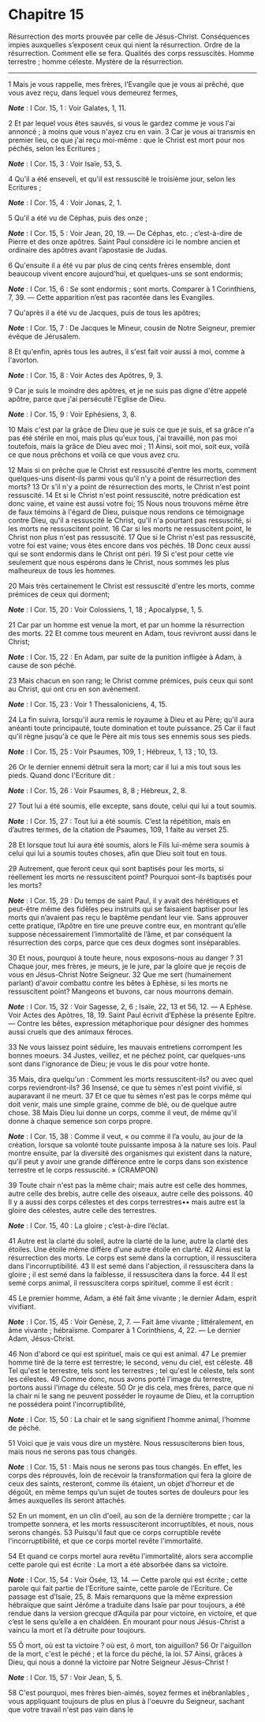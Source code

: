 # Chapitre 15

Résurrection des morts prouvée par celle de Jésus-Christ.
Conséquences impies auxquelles s’exposent ceux qui nient la résurrection.
Ordre de la résurrection.
Comment elle se fera.
Qualités des corps ressuscités.
Homme terrestre ; homme céleste.
Mystère de la résurrection.

***

1 Mais je vous rappelle, mes frères, l'Evangile que je vous ai prêché, que vous avez reçu, dans lequel vous demeurez fermes,

***Note*** :  I Cor. 15, 1 : Voir Galates, 1, 11.

2 Et par lequel vous êtes sauvés, si vous le gardez comme je vous l'ai annoncé ; à moins que vous n'ayez cru en vain. 3 Car je vous ai transmis en premier lieu, ce que j'ai reçu moi-même : que le Christ est mort pour nos péchés, selon les Ecritures ;

***Note*** :  I Cor. 15, 3 : Voir Isaïe, 53, 5.

4 Qu'il a été enseveli, et qu'il est ressuscité le troisième jour, selon les Ecritures ;

***Note*** :  I Cor. 15, 4 : Voir Jonas, 2, 1.

5 Qu'il a été vu de Céphas, puis des onze ;

***Note*** :  I Cor. 15, 5 : Voir Jean, 20, 19. ― De Céphas, etc. ; c’est-à-dire de Pierre et des onze apôtres. Saint Paul considère ici le nombre ancien et ordinaire des apôtres avant l’apostasie de Judas.

6 Qu'ensuite il a été vu par plus de cinq cents frères ensemble, dont beaucoup vivent encore aujourd'hui, et quelques-uns se sont endormis;

***Note*** :  I Cor. 15, 6 : Se sont endormis ; sont morts. Comparer à 1 Corinthiens, 7, 39. ― Cette apparition n’est pas racontée dans les Evangiles.

7 Qu'après il a été vu de Jacques, puis de tous les apôtres;

***Note*** :  I Cor. 15, 7 : De Jacques le Mineur, cousin de Notre Seigneur, premier évêque de Jérusalem.

8 Et qu'enfin, après tous les autres, il s'est fait voir aussi à moi, comme à l'avorton.

***Note*** :  I Cor. 15, 8 : Voir Actes des Apôtres, 9, 3.

9 Car je suis le moindre des apôtres, et je ne suis pas digne d'être appelé apôtre, parce que j'ai persécuté l'Eglise de Dieu.

***Note*** :  I Cor. 15, 9 : Voir Ephésiens, 3, 8.

10 Mais c'est par la grâce de Dieu que je suis ce que je suis, et sa grâce n'a pas été stérile en moi, mais plus qu'eux tous, j'ai travaillé, non pas moi toutefois, mais la grâce de Dieu avec moi ; 11 Ainsi, soit moi, soit eux, voilà ce que nous prêchons et voilà ce que vous avez cru.


12 Mais si on prêche que le Christ est ressuscité d'entre les morts, comment quelques-uns disent-ils parmi vous qu'il n'y a point de résurrection des morts? 13 Or s'il n'y a point de résurrection des morts, le Christ n'est point ressuscité. 14 Et si le Christ n'est point ressuscité, notre prédication est donc vaine, et vaine est aussi votre foi; 15 Nous nous trouvons même être de faux témoins à l'égard de Dieu, puisque nous rendons ce témoignage contre Dieu, qu'il a ressuscité le Christ, qu'il n'a pourtant pas ressuscité, si les morts ne ressuscitent point. 16 Car si les morts ne ressuscitent point, le Christ non plus n'est pas ressuscité. 17 Que si le Christ n'est pas ressuscité, votre foi est vaine; vous êtes encore dans vos péchés. 18 Donc ceux aussi qui se sont endormis dans le Christ ont péri. 19 Si c'est pour cette vie seulement que nous espérons dans le Christ, nous sommes les plus malheureux de tous les hommes.


20 Mais très certainement le Christ est ressuscité d'entre les morts, comme prémices de ceux qui dorment;

***Note*** :  I Cor. 15, 20 : Voir Colossiens, 1, 18 ; Apocalypse, 1, 5.

21 Car par un homme est venue la mort, et par un homme la résurrection des morts. 22 Et comme tous meurent en Adam, tous revivront aussi dans le Christ;

***Note*** :  I Cor. 15, 22 : En Adam, par suite de la punition infligée à Adam, à cause de son péché.

23 Mais chacun en son rang; le Christ comme prémices, puis ceux qui sont au Christ, qui ont cru en son avènement.

***Note*** :  I Cor. 15, 23 : Voir 1 Thessaloniciens, 4, 15.

24 La fin suivra, lorsqu'il aura remis le royaume à Dieu et au Père; qu'il aura anéanti toute principauté, toute domination et toute puissance. 25 Car il faut qu'il règne jusqu'à ce que le Père ait mis tous ses ennemis sous ses pieds.

***Note*** :  I Cor. 15, 25 : Voir Psaumes, 109, 1 ; Hébreux, 1, 13 ; 10, 13.

26 Or le dernier ennemi détruit sera la mort; car il lui a mis tout sous les pieds. Quand donc l'Ecriture dit :

***Note*** :  I Cor. 15, 26 : Voir Psaumes, 8, 8 ; Hébreux, 2, 8.

27 Tout lui a été soumis, elle excepte, sans doute, celui qui lui a tout soumis.

***Note*** :  I Cor. 15, 27 : Tout lui a été soumis. C’est la répétition, mais en d’autres termes, de la citation de Psaumes, 109, 1 faite au verset 25.

28 Et lorsque tout lui aura été soumis, alors le Fils lui-même sera soumis à celui qui lui a soumis toutes choses, afin que Dieu soit tout en tous.


29 Autrement, que feront ceux qui sont baptisés pour les morts, si réellement les morts ne ressuscitent point? Pourquoi sont-ils baptisés pour les morts?

***Note*** :  I Cor. 15, 29 : Du temps de saint Paul, il y avait des hérétiques et peut-être même des fidèles peu instruits qui se faisaient baptiser pour les morts qui n’avaient pas reçu le baptême pendant leur vie. Sans approuver cette pratique, l’Apôtre en tire une preuve contre eux, en montrant qu’elle suppose nécessairement l’immortalité de l’âme, et par conséquent la résurrection des corps, parce que ces deux dogmes sont inséparables.

30 Et nous, pourquoi à toute heure, nous exposons-nous au danger ? 31 Chaque jour, mes frères, je meurs, je le jure, par la gloire que je reçois de vous en Jésus-Christ Notre Seigneur. 32 Que me sert (humainement parlant) d'avoir combattu contre les bêtes à Ephèse, si les morts ne ressuscitent point? Mangeons et buvons, car nous mourrons demain.

***Note*** :  I Cor. 15, 32 : Voir Sagesse, 2, 6 ; Isaïe, 22, 13 et 56, 12. ― A Ephèse. Voir Actes des Apôtres, 18, 19. Saint Paul écrivit d’Ephèse la présente Epître. ― Contre les bêtes, expression métaphorique pour désigner des hommes aussi cruels que des animaux féroces.

33 Ne vous laissez point séduire, les mauvais entretiens corrompent les bonnes moeurs. 34 Justes, veillez, et ne péchez point, car quelques-uns sont dans l'ignorance de Dieu; je vous le dis pour votre honte.


35 Mais, dira quelqu'un : Comment les morts ressuscitent-ils? ou avec quel corps reviendront-ils? 36 Insensé, ce que tu sèmes n'est point vivifié, si auparavant il ne meurt. 37 Et ce que tu sèmes n'est pas le corps même qui doit venir, mais une simple graine, comme de blé, ou de quelque autre chose. 38 Mais Dieu lui donne un corps, comme il veut, de même qu'il donne à chaque semence son corps propre.

***Note*** :  I Cor. 15, 38 : Comme il veut, « ou comme il l’a voulu, au jour de la création, lorsque sa volonté toute puissante imposa à la nature ses lois. Paul montre ensuite, par la diversité des organismes qui existent dans la nature, qu’il peut y avoir une grande différence entre le corps dans son existence terrestre et le corps ressuscité. » (CRAMPON)


39 Toute chair n'est pas la même chair; mais autre est celle des hommes, autre celle des brebis, autre celle des oiseaux, autre celle des poissons. 40 Il y a aussi des corps célestes et des corps terrestres•• mais autre est la gloire des célestes, autre celle des terrestres.

***Note*** :  I Cor. 15, 40 : La gloire ; c’est-à-dire l’éclat.

41 Autre est la clarté du soleil, autre la clarté de la lune, autre la clarté des étoiles. Une étoile même diffère d'une autre étoile en clarté. 42 Ainsi est la résurrection des morts. Le corps est semé dans la corruption, il ressuscitera dans l'incorruptibilité. 43 Il est semé dans l'abjection, il ressuscitera dans la gloire ; il est semé dans la faiblesse, il ressuscitera dans la force. 44 Il est semé corps animal, il ressuscitera corps spirituel, comme il est écrit :


45 Le premier homme, Adam, a été fait âme vivante ; le dernier Adam, esprit vivifiant.

***Note*** :  I Cor. 15, 45 : Voir Genèse, 2, 7. ― Fait âme vivante ; littéralement, en âme vivante ; hébraïsme. Comparer à 1 Corinthiens, 4, 22. ― Le dernier Adam, Jésus-Christ.

46 Non d'abord ce qui est spirituel, mais ce qui est animal. 47 Le premier homme tiré de la terre est terrestre; le second, venu du ciel, est céleste. 48 Tel qu'est le terrestre, tels sont les terrestres ; tel qu'est le céleste, tels sont les célestes. 49 Comme donc, nous avons porté l'image du terrestre, portons aussi l'image du céleste. 50 Or je dis cela, mes frères, parce que ni la chair ni le sang ne peuvent posséder le royaume de Dieu, et la corruption ne possédera point l'incorruptibilité,

***Note*** :  I Cor. 15, 50 : La chair et le sang signifient l’homme animal, l’homme de péché.


51 Voici que je vais vous dire un mystère. Nous ressusciterons bien tous, mais nous ne serons pas tous changés.

***Note*** :  I Cor. 15, 51 : Mais nous ne serons pas tous changés. En effet, les corps des réprouvés, loin de recevoir la transformation qui fera la gloire de ceux des saints, resteront, comme ils étaient, un objet d’horreur et de dégoût, en même temps qu’un sujet de toutes sortes de douleurs pour les âmes auxquelles ils seront attachés.

52 En un moment, en un clin d'oeil, au son de la dernière trompette ; car la trompette sonnera, et les morts ressusciteront incorruptibles, et nous, nous serons changés. 53 Puisqu'il faut que ce corps corruptible revête l'incorruptibilité, et que ce corps mortel revête l'immortalité.


54 Et quand ce corps mortel aura revêtu l'immortalité, alors sera accomplie cette parole qui est écrite : La mort a été absorbée dans sa victoire.

***Note*** :  I Cor. 15, 54 : Voir Osée, 13, 14. ― Cette parole qui est écrite ; cette parole qui fait partie de l’Ecriture sainte, cette parole de l’Ecriture. Ce passage est d’Isaïe, 25, 8. Mais remarquons que la même expression hébraïque que saint Jérôme a traduite dans Isaïe par pour toujours, a été rendue dans la version grecque d’Aquila par pour victoire, en victoire, et que c’est le sens qu’elle a en chaldéen. En mourant pour nous Jésus-Christ a vaincu la mort et l’a détruite pour toujours.

55 Ô mort, où est ta victoire ? où est, ô mort, ton aiguillon? 56 Or l'aiguillon de la mort, c'est le péché ; et la force du péché, la loi. 57 Ainsi, grâces à Dieu, qui nous a donné la victoire par Notre Seigneur Jésus-Christ !

***Note*** :  I Cor. 15, 57 : Voir Jean, 5, 5.


58 C'est pourquoi, mes frères bien-aimés, soyez fermes et inébranlables , vous appliquant toujours de plus en plus à l'oeuvre du Seigneur, sachant que votre travail n'est pas vain dans le

